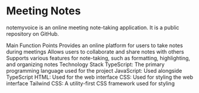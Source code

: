 ﻿# Meeting Notes
 notemyvoice is an online meeting note-taking application. It is a public repository on GitHub.

Main Function Points
Provides an online platform for users to take notes during meetings
Allows users to collaborate and share notes with others
Supports various features for note-taking, such as formatting, highlighting, and organizing notes
Technology Stack
TypeScript: The primary programming language used for the project
JavaScript: Used alongside TypeScript
HTML: Used for the web interface
CSS: Used for styling the web interface
Tailwind CSS: A utility-first CSS framework used for styling
